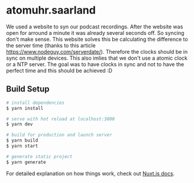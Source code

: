 # atomuhr.saarland

We used a website to syn our podcast recordings. After the website was open for arround a minute it was already several seconds off. So syncing don't make sense. This website solves this be calculating the difference to the server time (thanks to this article https://www.nodeguy.com/serverdate/). Therefore the clocks should be in sync on multiple devices. This also imlies that we don't use a atomic clock or a NTP server. The goal was to have clocks in sync and not to have the perfect time and this should be achieved :D

## Build Setup

```bash
# install dependencies
$ yarn install

# serve with hot reload at localhost:3000
$ yarn dev

# build for production and launch server
$ yarn build
$ yarn start

# generate static project
$ yarn generate
```

For detailed explanation on how things work, check out [Nuxt.js docs](https://nuxtjs.org).
